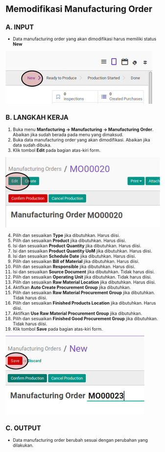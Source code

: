 # Memodifikasi Manufacturing Order

## A. INPUT

* Data manufacturing order yang akan dimodifikasi harus memiliki status **New**

![](../../img/mo/status-new.png)

## B. LANGKAH KERJA

1. Buka menu **Manfacturing -> Manufacturing -> Manufacturing Order**. Abaikan jika sudah berada pada menu yang dimaksud.
2. Buka data manufacturing order yang akan dimodifikasi. Abaikan jika data sudah dibuka.
3. Klik tombol **Edit** pada bagian atas-kiri form.

![](../../img/mo/tombol-edit.png)


4. Pilih dan sesuaikan **Type** jika dibutuhkan. Harus diisi.
5. Pilih dan sesuaikan **Product** jika dibutuhkan. Harus diisi.
6. Isi dan sesuaikan **Product Quantity** jika dibutuhkan. Harus diisi.
7. Isi dan sesuaikan **Product Quantity UoM** jika dibutuhkan. Harus diisi.
8. Isi dan sesuaikan **Schedule Date** jika dibutuhkan. Harus diisi.
9. Pilih dan sesuaikan **Bill of Material** jika dibutuhkan. Harus diisi.
10. Pilih dan sesuaikan **Responsible** jika dibutuhkan. Harus diisi.
11. Isi dan sesuaikan **Source Document** jika dibutuhkan. Tidak harus diisi.
12. Pilih dan sesuaikan **Operating Unit** jika dibutuhkan. Tidak harus diisi.
13. Pilih dan sesuaikan **Raw Material Location** jika dibutuhkan. Harus diisi.
14. Aktifkan **Auto Create Procurement Group** jika dibutuhkan.
15. Pilih dan sesuaikan **Raw Material Procurement Group** jika dibutuhkan. Tidak harus diisi.
16. Pilih dan sesuaikan **Finished Products Location** jika dibutuhkan. Harus diisi.
17. Aktifkan **Use Raw Material Procurement Group** jika dibutuhkan.
19. Pilih dan sesuaikan **Finished Good Procurement Group** jika dibutuhkan. Tidak harus diisi.
19. Klik tombol **Save** pada bagian atas-kiri form.

![](../../img/mo/tombol-simpan.png)

## C. OUTPUT

* Data manufacturing order berubah sesuai dengan perubahan yang dilakukan.
